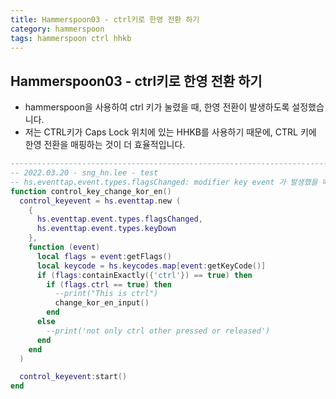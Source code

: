 ```yaml
---
title: Hammerspoon03 - ctrl키로 한영 전환 하기
category: hammerspoon
tags: hammerspoon ctrl hhkb
---
```


## Hammerspoon03 - ctrl키로 한영 전환 하기

- hammerspoon을 사용하여 ctrl 키가 눌렸을 때, 한영 전환이 발생하도록 설정했습니다.
- 저는 CTRL키가 Caps Lock 위치에 있는 HHKB를 사용하기 때문에, CTRL 키에 한영 전환을 매핑하는 것이 더 효율적입니다.

```lua
------------------------------------------------------------------------------------
-- 2022.03.20 - sng_hn.lee - test
-- hs.eventtap.event.types.flagsChanged: modifier key event 가 발생했을 때.
function control_key_change_kor_en()
  control_keyevent = hs.eventtap.new (
    {
      hs.eventtap.event.types.flagsChanged,
      hs.eventtap.event.types.keyDown
    },
    function (event)
      local flags = event:getFlags()
      local keycode = hs.keycodes.map[event:getKeyCode()]
      if (flags:containExactly({'ctrl'}) == true) then
        if (flags.ctrl == true) then
          --print("This is ctrl")
          change_kor_en_input()
        end
      else
        --print('not only ctrl other pressed or released')
      end
    end
  )

  control_keyevent:start()
end
```
